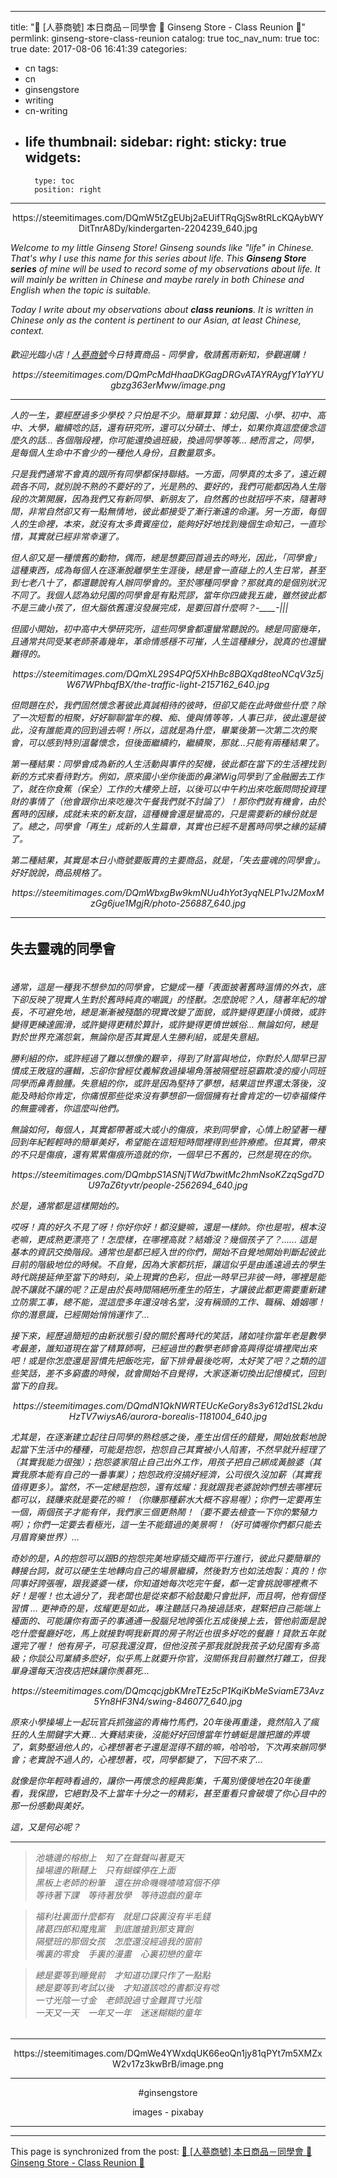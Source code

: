 
---
title: "🙎 [人蔘商號] 本日商品－同學會 🙎 Ginseng Store - Class Reunion 🙎"
permlink: ginseng-store-class-reunion
catalog: true
toc_nav_num: true
toc: true
date: 2017-08-06 16:41:39
categories:
- cn
tags:
- cn
- ginsengstore
- writing
- cn-writing
- life
thumbnail: 
sidebar:
    right:
        sticky: true
widgets:
    -
        type: toc
        position: right
---


<html>
<center><p>https://steemitimages.com/DQmW5tZgEUbj2aEUifTRqGjSw8tRLcKQAybWYDitTnrA8Dy/kindergarten-2204239_640.jpg</p></center>
<p><em>Welcome to my little Ginseng Store! Ginseng sounds like "life" in Chinese. That's why I use this name for this series about life. This </em><em><strong>Ginseng Store</strong></em><em> </em><em><strong>series</strong></em><em> of mine will be used to record some of my observations about life. It will mainly be written in Chinese and maybe rarely in both Chinese and English when the topic is suitable.&nbsp;</em></p>
<p><em>Today I write about my observations about </em><em><strong>class reunions</strong></em><em>. It is written in Chinese only as the content is pertinent to our Asian, at least Chinese, context.</em></p><h6>
<p><em>歡迎光臨小店！<a href="https://steemit.com/ginsengstore/@deanliu/ginseng-store-opening">人蔘商號</a>今日特賣商品 - 同學會，敬請舊雨新知，參觀選購！</em></p>
<center><p>https://steemitimages.com/DQmPcMdHhaaDKGagDRGvATAYRAygfY1aYYUgbzg363erMww/image.png</p></center><hr>
<p>人的一生，要經歷過多少學校？只怕是不少。簡單算算：幼兒園、小學、初中、高中、大學，繼續唸的話，還有研究所，還可以分碩士、博士，如果你真這麼傻念這麼久的話... 各個階段裡，你可能還換過班級，換過同學等等... 總而言之，同學，是每個人生命中不會少的一種他人身份，且數量眾多。</p>
<p>只是我們通常不會真的跟所有同學都保持聯絡。一方面，同學真的太多了，遠近親疏各不同，就別說不熟的不要好的了，光是熟的、要好的，我們可能都因為人生階段的次第開展，因為我們又有新同學、新朋友了，自然舊的也就招呼不來，隨著時間，非常自然卻又有一點無情地，彼此都接受了漸行漸遠的命運。另一方面，每個人的生命裡，本來，就沒有太多貴賓座位，能夠好好地找到幾個生命知己，一直珍惜，其實就已經非常幸運了。</p>
<p>但人卻又是一種懷舊的動物，偶而，總是想要回首過去的時光，因此，「同學會」這種東西，成為每個人在逐漸脫離學生生涯後，總是會一直碰上的人生日常，甚至到七老八十了，都還聽說有人辦同學會的。至於哪種同學會？那就真的是個別狀況不同了。我個人認為幼兒園的同學會是有點荒謬，當年你四歲我五歲，雖然彼此都不是三歲小孩了，但大腦依舊還沒發展完成，是要回首什麼啊？-____-|||</p>
<p>但國小開始，初中高中大學研究所，這些同學會都還蠻常聽說的。總是同窗幾年，且通常共同受某老師荼毒幾年，革命情感穩不可摧，人生這種緣分，說真的也還蠻難得的。</p>
<center><p>https://steemitimages.com/DQmXL29S4PQf5XHhBc8BQXqd8teoNCqV3z5jW67WPhbqfBX/the-traffic-light-2157162_640.jpg</p></center>
<p>但問題在於，我們固然懷念著彼此真誠相待的彼時，但卻又能在此時做些什麼？除了一次短暫的相聚，好好聊聊當年的糗、痴、傻與情等等，人事已非，彼此還是彼此，沒有誰能真的回到過去啊！所以，這就是為什麼，畢業後第一次第二次的聚會，可以感到特別溫馨懷念，但後面繼續約，繼續聚，那就...只能有兩種結果了。</p>
<p>第一種結果：同學會成為新的人生活動與事件的契機，彼此都在當下的生活裡找到新的方式來看待對方。例如，原來國小坐你後面的鼻涕Wig同學到了金融圈去工作了，就在你食蕉（保全）工作的大樓旁上班，以後可以中午約出來吃飯問問投資理財的事情了（他會跟你出來吃幾次午餐我們就不討論了）！那你們就有機會，由於舊時的因緣，成就未來的新友誼，這種機會還是蠻高的，只是需要新的緣份就是了。總之，同學會「再生」成新的人生篇章，其實也已經不是舊時同學之緣的延續了。</p>
<p>第二種結果，其實是本日小商號要販賣的主要商品，就是，「失去靈魂的同學會」。好好說說，商品規格了。</p>
<center><p>https://steemitimages.com/DQmWbxgBw9kmNUu4hYot3yqNELP1vJ2MoxMzGg6jue1MgjR/photo-256887_640.jpg</p></center><hr>
</h6><h2>失去靈魂的同學會</h2><h6>
<p><br>
通常，這是一種我不想參加的同學會，它變成一種「表面披著舊時溫情的外衣，底下卻反映了現實人生對於舊時純真的嘲諷」的怪獸。怎麼說呢？人，隨著年紀的增長，不可避免地，總是漸漸被殘酷的現實改變了面貌，或許變得更謹小慎微，或許變得更練達圓滑，或許變得更精於算計，或許變得更憤世嫉俗... 無論如何，總是對於世界充滿怨氣，無論你是否其實是人生勝利組，或是失意組。</p>
<p>勝利組的你，或許經過了難以想像的艱辛，得到了財富與地位，你對於人間早已習慣成王敗寇的邏輯，忘卻你曾經仗義解救過操場角落被隔壁班惡霸欺凌的瘦小同班同學而鼻青臉腫。失意組的你，或許是因為堅持了夢想，結果這世界還太落後，沒能及時給你肯定，你痛恨那些從來沒有夢想卻一個個擁有社會肯定的一切幸福條件的無靈魂者，你這麼叫他們。</p>
<p>無論如何，每個人，其實都帶著或大或小的傷痕，來到同學會，心情上盼望著一種回到年紀輕輕時的簡單美好，希望能在這短短時間裡得到些許療癒。但其實，帶來的不只是傷痕，還有累累傷痕所造就的你，一個早已不舊的，已然是現在的你。</p>
<center><p>https://steemitimages.com/DQmbpS1ASNjTWd7bwitMc2hmNsoKZzqSgd7DU97aZ6tyvtr/people-2562694_640.jpg</p></center>
<p>於是，通常都是這樣開始的。</p>
<p>哎呀！真的好久不見了呀！你好你好！都沒變嘛，還是一樣帥。你也是啦，根本沒老嘛，更成熟更漂亮了！怎麼樣，在哪裡高就？結婚沒？幾個孩子了？...... 這是基本的資訊交換階段。通常也是都已經入世的你們，開始不自覺地開始判斷起彼此目前的階級地位的時候。不自覺，因為大家都抗拒，讓這似乎是由遙遠過去的學生時代跳接延伸至當下的時刻，染上現實的色彩，但此一時早已非彼一時，哪裡是能說不讓就不讓的呢？正是由於長時間隔絕所產生的陌生，才讓彼此都更需要重新建立防禦工事，總不能，混這麼多年還沒啥名堂，沒有稱頭的工作、職稱、婚姻哪！你的潛意識，已經開始悄悄運作了...&nbsp;</p>
<p>接下來，經歷過簡短的由新狀態引發的關於舊時代的笑話，諸如哇你當年老是數學考最差，誰知道現在當了精算師啊，已經過世的數學老師會高興得從墳裡爬出來吧！或是你怎麼還是習慣先把飯吃完，留下排骨最後吃啊，太好笑了吧？之類的這些笑話，差不多窮盡的時候，就會開始不自覺得，大家逐漸切換出記憶模式，回到當下的自我。</p>
<center><p>https://steemitimages.com/DQmdN1QkNWRTEUcKeGory8s3y612d1SL2kduHzTV7wiysA6/aurora-borealis-1181004_640.jpg</p></center>
<p>尤其是，在逐漸建立起往日同學的熟稔感之後，產生出信任的錯覺，開始放鬆地說起當下生活中的種種，可能是抱怨，抱怨自己其實被小人陷害，不然早就升經理了（其實我能力很強）；抱怨婆家阻止自己出外工作，用孩子把自己綁成黃臉婆（其實我原本能有自己的一番事業）；抱怨政府沒搞好經濟，公司很久沒加薪（其實我值得更多）。當然，不一定總是抱怨，還有炫耀：我就跟我老婆說妳們想去哪裡玩都可以，錢賺來就是要花的嘛！（你賺那種薪水大概不容易喔）；你們一定要再生一個，兩個孩子才能有伴，我們家三個更熱鬧！（要不要去檢查一下你的繁殖力啊）；你們一定要去看極光，這一生不能錯過的美景啊！（好可憐喔你們都只能去月眉育樂世界）...</p>
<p>奇妙的是，A的抱怨可以跟B的抱怨完美地穿插交織而平行進行，彼此只要簡單的轉接台詞，就可以硬生生地轉向自己的場景繼續，然後對方也如法炮製：真的！你同事好誇張喔，跟我婆婆一樣，你知道她每次吃完午餐，都一定會挑說哪裡煮不好！是喔！也太過分了，我老闆也是從來都不給鼓勵只會批評，而且啊，他有個怪習慣 ... 更神奇的是，炫耀更是如此，專注聽話只為接過話來，趕緊把自己能端上檯面的、可能讓你有面子的事通通一股腦兒地誇張化五成後接上去，管他前面是說吃什麼餐廳好吃，馬上就接對啊我新買的房子附近也很多好吃的餐廳！貸款五年就還完了喔！ 他有房子，可惡我還沒買，但他沒孩子那我就說我孩子幼兒園有多高級；你談公司業績多麽好，似乎馬上就要升你官，沒關係我目前雖然打雜工，但我單身還每天泡夜店把妹讓你羨慕死...&nbsp;</p>
<center><p>https://steemitimages.com/DQmcqcjgbKMreTEz5cP1KqiKbMeSviamE73Avz5Yn8HF3N4/swing-846077_640.jpg</p></center>
<p>原來小學操場上一起玩官兵抓強盜的青梅竹馬們，20年後再重逢，竟然陷入了瘋狂的人生關鍵字大賽... 大賽結束後，沒能好好回憶當年竹蜻蜓是誰把誰的弄壞了，氣勢壓過他人的，心裡想著老子還是混得不錯的嘛，哈哈哈，下次再來辦同學會；老實說不過人的，心裡想著，哎，同學都變了，下回不來了...&nbsp;</p>
<p>就像是你年輕時看過的，讓你一再懷念的經典影集，千萬別傻傻地在20年後重看，我保證，它絕對及不上當年十分之一的精彩，甚至重看只會破壞了你心目中的那一份感動與美好。</p><p>這，又是何必呢？</p><hr>
<blockquote>池塘邊的榕樹上　知了在聲聲叫著夏天<br>
操場邊的鞦韆上　只有蝴蝶停在上面<br>
黑板上老師的粉筆　還在拚命嘰嘰喳喳寫個不停<br>
等待著下課　等待著放學　等待遊戲的童年</blockquote>
<blockquote>福利社裏面什麼都有　就是口袋裏沒有半毛錢<br>
諸葛四郎和魔鬼黨　到底誰搶到那支寶劍<br>
隔壁班的那個女孩　怎麼還沒經過我的窗前<br>
嘴裏的零食　手裏的漫畫　心裏初戀的童年</blockquote>
<blockquote>總是要等到睡覺前　才知道功課只作了一點點<br>
總是要等到考試以後　才知道該唸的書都沒有唸<br>
一寸光陰一寸金　老師說過寸金難買寸光陰<br>
一天又一天　一年又一年　迷迷糊糊的童年</blockquote></h6>
<hr>
<center><p>https://steemitimages.com/DQmWe4YWxdqUK66eoQn1jy81qPYt7m5XMZxW2v17z3kwBrB/image.png</p>
<hr><p>#ginsengstore</p>
<p>images - pixabay</p></center>
<hr>
</html>

- - -

This page is synchronized from the post: [🙎 [人蔘商號] 本日商品－同學會 🙎 Ginseng Store - Class Reunion 🙎](https://steemit.com/@deanliu/ginseng-store-class-reunion)
